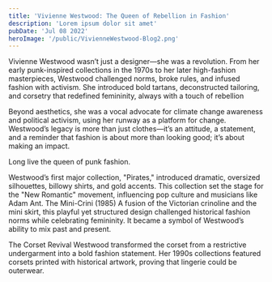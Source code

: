 ```yaml
---
title: 'Vivienne Westwood: The Queen of Rebellion in Fashion'
description: 'Lorem ipsum dolor sit amet'
pubDate: 'Jul 08 2022'
heroImage: '/public/VivienneWestwood-Blog2.png'
---
```


Vivienne Westwood wasn’t just a designer—she was a revolution. From her early punk-inspired collections in the 1970s to her later high-fashion masterpieces, Westwood challenged norms, broke rules, and infused fashion with activism. She introduced bold tartans, deconstructed tailoring, and corsetry that redefined femininity, always with a touch of rebellion

Beyond aesthetics, she was a vocal advocate for climate change awareness and political activism, using her runway as a platform for change. Westwood’s legacy is more than just clothes—it’s an attitude, a statement, and a reminder that fashion is about more than looking good; it’s about making an impact.

Long live the queen of punk fashion. 

Westwood’s first major collection, "Pirates," introduced dramatic, oversized silhouettes, billowy shirts, and gold accents. This collection set the stage for the "New Romantic" movement, influencing pop culture and musicians like Adam Ant.
The Mini-Crini (1985)
A fusion of the Victorian crinoline and the mini skirt, this playful yet structured design challenged historical fashion norms while celebrating femininity. It became a symbol of Westwood’s ability to mix past and present.

The Corset Revival
Westwood transformed the corset from a restrictive undergarment into a bold fashion statement. Her 1990s collections featured corsets printed with historical artwork, proving that lingerie could be outerwear.
